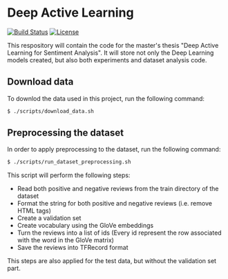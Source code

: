 # Deep Active Learning

[![Build Status](https://travis-ci.org/LIAMF-USP/deep_active_learning.svg?branch=master)](https://travis-ci.org/LIAMF-USP/deep_active_learning)
[![License](https://img.shields.io/github/license/mashape/apistatus.svg?maxAge=2592000)](https://github.com/LIAMF-USP/deep_active_learning/blob/master/LICENSE)

This respository will contain the code for the master's thesis "Deep Active
Learning for Sentiment Analysis". It will store not only the Deep Learning
models created, but also both experiments and dataset analysis code.

## Download data

To downlod the data used in this project, run the following command:

```sh
$ ./scripts/download_data.sh
```

## Preprocessing the dataset

In order to apply preprocessing to the dataset, run the following command:

```sh
$ ./scripts/run_dataset_preprocessing.sh
```

This script will perform the following steps:

* Read both positive and negative reviews from the train directory of the dataset
* Format the string for both positive and negative reviews (i.e. remove HTML tags)
* Create a validation set
* Create vocabulary using the GloVe embeddings
* Turn the reviews into a list of ids (Every id represent the row associated with the word in the GloVe matrix) 
* Save the reviews into TFRecord format

This steps are also applied for the test data, but without the validation set part.
